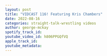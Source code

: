 ```yaml
---
layout: post
title: "VIDCAST 116! Featuring Kris Chambers"
date: 2022-08-16
categories: straight-talk-wrestling videos
author: george-mckay
spotify_track_id: 
youtube_video_id: h806PPGQfVQ
apple_track_id: 
youtube_metadata: 
---
```


